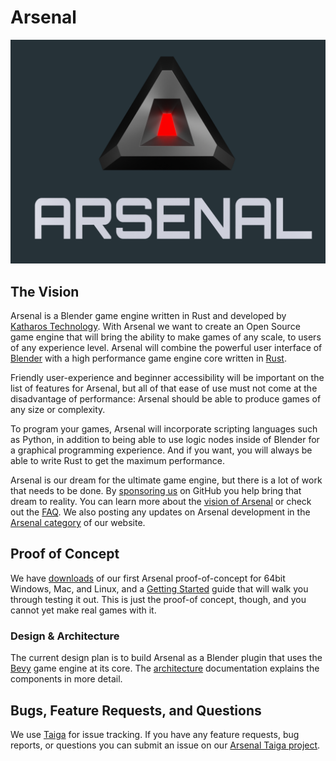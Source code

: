 # Arsenal

![arsenal_banner](./assets/logo-3d-banner-with-bg.png)

[gh]: https://github.com/katharostech/arsenal

## The Vision

Arsenal is a Blender game engine written in Rust and developed by [Katharos Technology][Katharostech.com]. With Arsenal we want to create an Open Source game engine that will bring the ability to make games of any scale, to users of any experience level. Arsenal will combine the powerful user interface of [Blender] with a high performance game engine core written in [Rust].

Friendly user-experience and beginner accessibility will be important on the list of features for Arsenal, but all of that ease of use must not come at the disadvantage of performance: Arsenal should be able to produce games of any size or complexity.

To program your games, Arsenal will incorporate scripting languages such as Python, in addition to being able to use logic nodes inside of Blender for a graphical programming experience. And if you want, you will always be able to write Rust to get the maximum performance.

Arsenal is our dream for the ultimate game engine, but there is a lot of work that needs to be done. By [sponsoring us][sponsor] on GitHub you help bring that dream to reality. You can learn more about the [vision of Arsenal][vision] or check out the [FAQ]. We also posting any updates on Arsenal development in the [Arsenal category][category] of our website.

[Blender]: https://blender.org
[Rust]: https://rust-lang.org
[sponsor]: https://github.com/sponsors/katharostech
[FAQ]: ./FAQ.md
[docs]: https://katharostech.github.io/arsenal/index.html
[vision]: ./vision.md
[category]: https://katharostech.com/tag/arsenal

## Proof of Concept

We have [downloads] of our first Arsenal proof-of-concept for 64bit Windows, Mac, and Linux, and a [Getting Started][started] guide that will walk you through testing it out. This is just the proof-of concept, though, and you cannot yet make real games with it.

[arsenal_feed]: https://katharostech.com/tag/arsenal
[Katharostech.com]: https://katharostech.com
[downloads]: https://github.com/katharostech/arsenal/releases
[started]: ./getting-started.md

### Design & Architecture

The current design plan is to build Arsenal as a Blender plugin that uses the [Bevy] game engine at its core. The [architecture] documentation explains the components in more detail.

[Bevy]: https://bevyengine.org/
[architecture]: ./development-guide/architecture.md

## Bugs, Feature Requests, and Questions

We use [Taiga] for issue tracking. If you have any feature requests, bug reports, or questions you can submit an issue on our [Arsenal Taiga project][project].

[Taiga]: https://taiga.io/
[project]: https://tree.taiga.io/project/zicklag-arsenal/issues
[wiki]: https://tree.taiga.io/project/zicklag-arsenal/wiki/home
